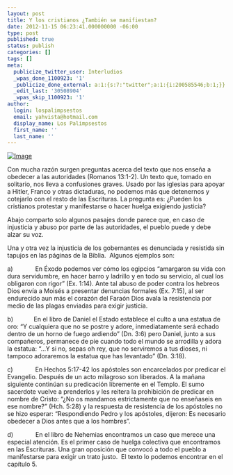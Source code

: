 ```yaml
---
layout: post
title: Y los cristianos ¿También se manifiestan?
date: 2012-11-15 06:23:41.000000000 -06:00
type: post
published: true
status: publish
categories: []
tags: []
meta:
  publicize_twitter_user: Interludios
  _wpas_done_1100923: '1'
  _publicize_done_external: a:1:{s:7:"twitter";a:1:{i:200585546;b:1;}}
  _edit_last: '30508904'
  _wpas_skip_1100923: '1'
author:
  login: lospalimpsestos
  email: yahvista@hotmail.com
  display_name: Los Palimpsestos
  first_name: ''
  last_name: ''
---
```

<p><a href="http://lospalimpsestos.files.wordpress.com/2012/11/concepto-de-dictadura.jpg"><img id="i-779" class="size-full wp-image aligncenter" alt="Image" src="{{ site.baseurl }}/assets/concepto-de-dictadura.jpg" /></a></p>
<p>Con mucha razón surgen preguntas acerca del texto que nos enseña a obedecer a las autoridades (Romanos 13:1-2). Un texto que, tomado en solitario, nos lleva a confusiones graves. Usado por las iglesias para apoyar a Hitler, Franco y otras dictaduras, no podemos más que detenernos y cotejarlo con el resto de las Escrituras. La pregunta es: ¿Pueden los cristianos protestar y manifestarse o hacer huelga exigiendo justicia?</p>
<p>Abajo comparto solo algunos pasajes donde parece que, en caso de injusticia y abuso por parte de las autoridades, el pueblo puede y debe alzar su voz.</p>
<p>Una y otra vez la injusticia de los gobernantes es denunciada y resistida sin tapujos en las páginas de la Biblia.  Algunos ejemplos son:</p>
<p>a)             En Éxodo podemos ver cómo los egipcios “amargaron su vida con dura servidumbre, en hacer barro y ladrillo y en todo su servicio, al cual los obligaron con rigor” (Ex. 1:14). Ante tal abuso de poder contra los hebreos Dios envía a Moisés a presentar denuncias formales (Ex. 7:15), al ser endurecido aun más el corazón del Faraón Dios avala la resistencia por medio de las plagas enviadas para exigir justicia.</p>
<p>b)            En el libro de Daniel el Estado establece el culto a una estatua de oro: “Y cualquiera que no se postre y adore, inmediatamente será echado dentro de un horno de fuego ardiendo” (Dn. 3:6) pero Daniel, junto a sus compañeros, permanece de pie cuando todo el mundo se arrodilla y adora la estatua: “…Y si no, sepas oh rey, que no serviremos a tus dioses, ni tampoco adoraremos la estatua que has levantado” (Dn. 3:18).</p>
<p>c)             En Hechos 5:17-42 los apóstoles son encarcelados por predicar el Evangelio. Después de un acto milagroso son liberados. A la mañana siguiente continúan su predicación libremente en el Templo. El sumo sacerdote vuelve a prenderlos y les reitera la prohibición de predicar en nombre de Cristo: “¿No os mandamos estrictamente que no enseñaseis en ese nombre?” (Hch. 5:28) y la respuesta de resistencia de los apóstoles no se hizo esperar: “Respondiendo Pedro y los apóstoles, dijeron: Es necesario obedecer a Dios antes que a los hombres”.</p>
<p>d)             En el libro de Nehemias encontramos un caso que merece una especial atención. Es el primer caso de huelga colectiva que encontramos en las Escrituras. Una gran oposición que convocó a todo el pueblo a manifestarse para exigir un trato justo.  El texto lo podemos encontrar en el capítulo 5.</p>
